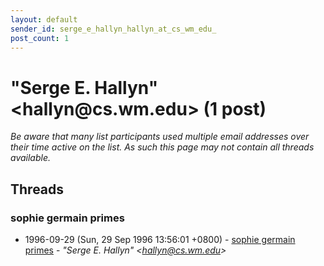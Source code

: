 ```yaml
---
layout: default
sender_id: serge_e_hallyn_hallyn_at_cs_wm_edu_
post_count: 1
---
```


# "Serge E. Hallyn" <hallyn<span>@</span>cs.wm.edu> (1 post)

_Be aware that many list participants used multiple email addresses over their time active on the list. As such this page may not contain all threads available._

## Threads

### sophie germain primes
+ 1996-09-29 (Sun, 29 Sep 1996 13:56:01 +0800) - [sophie germain primes](/archive/1996/09/6c854d71d5f67d4c45230c28d6a208f447dcdaa6db084fe095197c59a90a130d) - _"Serge E. Hallyn" \<hallyn@cs.wm.edu\>_

